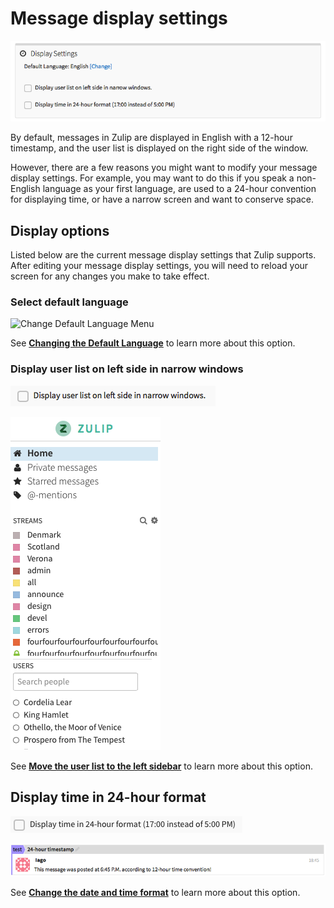 # Message display settings
![Message Display](/static/images/help/message-display-settings.png)

By default, messages in Zulip are displayed in English with a 12-hour timestamp, and the user list is displayed on the right side of the window.

However, there are a few reasons you might want to modify your message display settings. For example, you may want to do this if you speak a non-English language as your first language, are used to a 24-hour convention for displaying time, or have a narrow screen and want to conserve space.

## Display options
Listed below are the current message display settings that Zulip supports. After editing your message display settings, you will need to reload your screen for any changes you make to take effect.

### Select default language
![Change Default Language Menu](/static/images/help/change-default-language-menu.png)

See **[Changing the Default Language](/help/change-your-language)** to learn more about this option.

### Display user list on left side in narrow windows
![Display user list on left side in narrow windows option](/static/images/help/user-list-left.png)

![Display user list on left side in narrow windows](/static/images/help/users-left.png)

See **[Move the user list to the left sidebar](/help/move-the-users-list-to-the-left-sidebar)** to learn more about this option.

## Display time in 24-hour format
![Display time in 24-hour format option](/static/images/help/24-hour-display.png)

![Display time in 24-hour format](/static/images/help/24-hour.png)

See **[Change the date and time format](/help/change-the-date-and-time-format)** to learn more about this option.
